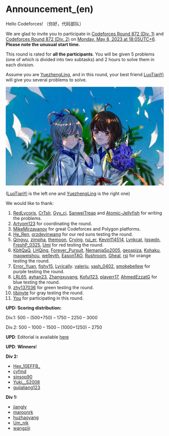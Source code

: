 # Announcement_(en)

Hello Codeforces! （你好，代码部队）

We are glad to invite you to participate in [Codeforces Round 872 (Div. 1)](https://codeforces.com/contest/1824 "Codeforces Round 872 (Div. 1)") and [Codeforces Round 872 (Div. 2)](https://codeforces.com/contest/1825 "Codeforces Round 872 (Div. 2)") on [Monday, May 8, 2023 at 18:05UTC+6](https://codeforces.com/https://www.timeanddate.com/worldclock/fixedtime.html?day=8&month=5&year=2023&hour=15&min=5&sec=0&p1=166). **Please note the unusual start time.**

This round is rated for **all the participants**. You will be given 5 problems (one of which is divided into two subtasks) and 2 hours to solve them in each division. 

Assume you are [YuezhengLing](https://codeforces.com/profile/YuezhengLing "Grandmaster YuezhengLing"), and in this round, your best friend [LuoTianYi](https://codeforces.com/profile/LuoTianYi "Candidate Master LuoTianYi") will give you several problems to solve.

![ ](images/be6caac2967b57c217f3e3ebb6605c2319297f32.png)

([LuoTianYi](https://codeforces.com/profile/LuoTianYi "Candidate Master LuoTianYi") is the left one and [YuezhengLing](https://codeforces.com/profile/YuezhengLing "Grandmaster YuezhengLing") is the right one)

We would like to thank:

 1. [RedLycoris](https://codeforces.com/profile/RedLycoris "Master RedLycoris"), [CrTsIr](https://codeforces.com/profile/CrTsIr "Grandmaster CrTsIr"), [Gyy_cj](https://codeforces.com/profile/Gyy_cj "Newbie Gyy_cj"), [SanweiTreap](https://codeforces.com/profile/SanweiTreap "International Master SanweiTreap") and [Atomic-Jellyfish](https://codeforces.com/profile/Atomic-Jellyfish "Grandmaster Atomic-Jellyfish") for writing the problems.
2. [Artyom123](https://codeforces.com/profile/Artyom123 "Grandmaster Artyom123") for coordinating the round.
3. [MikeMirzayanov](https://codeforces.com/profile/MikeMirzayanov "Headquarters, MikeMirzayanov") for great Codeforces and Polygon platforms.
4. [He_Ren](https://codeforces.com/profile/He_Ren "Legendary Grandmaster He_Ren"), [orzdevinwang](https://codeforces.com/profile/orzdevinwang "Legendary Grandmaster orzdevinwang") for our red suns testing the round.
5. [Qingyu](https://codeforces.com/profile/Qingyu "International Grandmaster Qingyu"), [zimpha](https://codeforces.com/profile/zimpha "Grandmaster zimpha"), [themoon](https://codeforces.com/profile/themoon "Grandmaster themoon"), [Crying](https://codeforces.com/profile/Crying "Grandmaster Crying"), [rui_er](https://codeforces.com/profile/rui_er "Grandmaster rui_er"), [Kevin114514](https://codeforces.com/profile/Kevin114514 "International Grandmaster Kevin114514"), [Lynkcat](https://codeforces.com/profile/Lynkcat "Grandmaster Lynkcat"), [lgswdn](https://codeforces.com/profile/lgswdn "Grandmaster lgswdn"), [FreshP_0325](https://codeforces.com/profile/FreshP_0325 "Grandmaster FreshP_0325"), [Umi](https://codeforces.com/profile/Umi "Grandmaster Umi") for red testing the round.
6. [KbltQaQ](https://codeforces.com/profile/KbltQaQ "Master KbltQaQ"), [LHQing](https://codeforces.com/profile/LHQing "Master LHQing"), [Forever_Pursuit](https://codeforces.com/profile/Forever_Pursuit "International Master Forever_Pursuit"), [NemanjaSo2005](https://codeforces.com/profile/NemanjaSo2005 "Master NemanjaSo2005"), [geospiza](https://codeforces.com/profile/geospiza "Master geospiza"), [Kohaku](https://codeforces.com/profile/Kohaku "Master Kohaku"), [maoweishou](https://codeforces.com/profile/maoweishou "Master maoweishou"), [welleyth](https://codeforces.com/profile/welleyth "Master welleyth"), [EasonTAO](https://codeforces.com/profile/EasonTAO "Master EasonTAO"), [Rushroom](https://codeforces.com/profile/Rushroom "Master Rushroom"), [Gheal](https://codeforces.com/profile/Gheal "Master Gheal"), [rsj](https://codeforces.com/profile/rsj "Master rsj") for orange testing the round.
7. [Error_Yuan](https://codeforces.com/profile/Error_Yuan "Candidate Master Error_Yuan"), [fishy15](https://codeforces.com/profile/fishy15 "Candidate Master fishy15"), [Lyrically](https://codeforces.com/profile/Lyrically "Candidate Master Lyrically"). [valeriu](https://codeforces.com/profile/valeriu "Candidate Master valeriu"), [yash_0402](https://codeforces.com/profile/yash_0402 "Candidate Master yash_0402"), [smokebellew](https://codeforces.com/profile/smokebellew "Candidate Master smokebellew") for purple testing the round.
8. [LRL65](https://codeforces.com/profile/LRL65 "Expert LRL65"), [ayhan23](https://codeforces.com/profile/ayhan23 "Expert ayhan23"), [Zhangxuyang](https://codeforces.com/profile/Zhangxuyang "Expert Zhangxuyang"), [Koful123](https://codeforces.com/profile/Koful123 "Expert Koful123"), [playerr17](https://codeforces.com/profile/playerr17 "Expert playerr17"), [AhmedEzzatG](https://codeforces.com/profile/AhmedEzzatG "Expert AhmedEzzatG") for blue testing the round.
9. [zhy137036](https://codeforces.com/profile/zhy137036 "Pupil zhy137036") for green testing the round.
10. [tibinyte](https://codeforces.com/profile/tibinyte "Newbie tibinyte") for gray testing the round.
11. [You](https://codeforces.com/profile/) for participating in this round.

**UPD: Scoring distribution:**

Div.1: 500 – (500+750) – 1750 – 2250 – 3000

Div.2: 500 – 1000 – 1500 – (1000+1250) – 2750

**UPD**: Editorial is available [here](Tutorial_(en).md)

**UPD**: **Winners**!

**Div 2:**

 * [Hex_10EFFB_](https://codeforces.com/profile/Hex_10EFFB_ "Expert Hex_10EFFB_")
* [cyfmd](https://codeforces.com/profile/cyfmd "Expert cyfmd")
* [sinsop90](https://codeforces.com/profile/sinsop90 "Specialist sinsop90")
* [Yuki__S2008](https://codeforces.com/profile/Yuki__S2008 "Expert Yuki__S2008")
* [gujialiang123](https://codeforces.com/profile/gujialiang123 "Expert gujialiang123")

**Div 1:**

 * [jiangly](https://codeforces.com/profile/jiangly "Legendary Grandmaster jiangly")
* [maroonrk](https://codeforces.com/profile/maroonrk "Legendary Grandmaster maroonrk")
* [huzhaoyang](https://codeforces.com/profile/huzhaoyang "International Grandmaster huzhaoyang")
* [Um_nik](https://codeforces.com/profile/Um_nik "Legendary Grandmaster Um_nik")
* [wangziji](https://codeforces.com/profile/wangziji "International Grandmaster wangziji")
